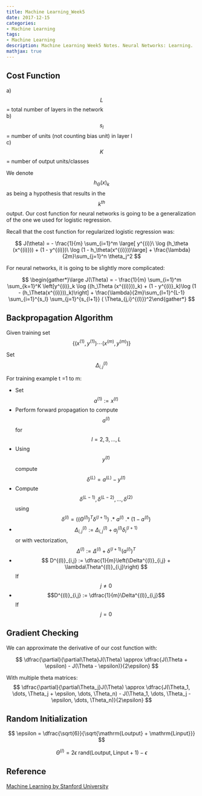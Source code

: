 ```yaml
---
title: Machine Learning_Week5
date: 2017-12-15
categories:
- Machine Learning
tags: 
- Machine Learning
description: Machine Learning Week5 Notes. Neural Networks: Learning.
mathjax: true
---
```

## Cost Function  
a) $$L$$= total number of layers in the network  
b) $$s_l$$ = number of units (not counting bias unit) in layer l  
c) $$K$$= number of output units/classes  

We denote $$h_\Theta(x)_k$$ as being a hypothesis that results in the $$k^{th}$$ output.
Our cost function for neural networks is going to be a generalization of the one we used for logistic regression.

Recall that the cost function for regularized logistic regression was:  

$$ J(\theta) = - \frac{1}{m} \sum_{i=1}^m \large[ y^{(i)}\ \log (h_\theta (x^{(i)})) + (1 - y^{(i)})\ \log (1 - h_\theta(x^{(i)}))\large] + \frac{\lambda}{2m}\sum_{j=1}^n \theta_j^2 $$  

For neural networks, it is going to be slightly more complicated:  

$$ \begin{gather*}\large J(\Theta) = - \frac{1}{m} \sum_{i=1}^m \sum_{k=1}^K \left[y^{(i)}_k \log ((h_\Theta (x^{(i)}))_k) + (1 - y^{(i)}_k)\log (1 - (h_\Theta(x^{(i)}))_k)\right] + \frac{\lambda}{2m}\sum_{l=1}^{L-1} \sum_{i=1}^{s_l} \sum_{j=1}^{s_{l+1}} ( \Theta_{j,i}^{(l)})^2\end{gather*} $$  

## Backpropagation Algorithm  

Given training set $$ \lbrace (x^{(1)}, y^{(1)}) \cdots (x^{(m)}, y^{(m)})\rbrace $$  

Set $$\Delta^{(l)}_{i,j}$$

For training example t =1 to m:  
- Set $$a^{(1)} := x^{(t)}$$  
- Perform forward propagation to compute $$a^{(l)}$$ for $$l=2,3,…,L$$  
- Using $$y^{(t)}$$ compute $$\delta^{(L)} = a^{(L)} - y^{(t)}$$  
- Compute $$\delta^{(L-1)}, \delta^{(L-2)},\dots,\delta^{(2)}$$ using $$\delta^{(l)} = ((\Theta^{(l)})^T \delta^{(l+1)})\ .*\ a^{(l)}\ .*\ (1 - a^{(l)})$$  
- $$\Delta^{(l)}_{i,j} := \Delta^{(l)}_{i,j} + a_j^{(l)} \delta_i^{(l+1)}$$ or with vectorization, $$\Delta^{(l)} := \Delta^{(l)} + \delta^{(l+1)}(a^{(l)})^T$$  
- $$ D^{(l)}_{i,j} := \dfrac{1}{m}\left(\Delta^{(l)}_{i,j} + \lambda\Theta^{(l)}_{i,j}\right) $$ If $$j≠0$$   
- $$D^{(l)}_{i,j} := \dfrac{1}{m}\Delta^{(l)}_{i,j}$$  If $$j=0$$  

## Gradient Checking  

We can approximate the derivative of our cost function with:  

$$ \dfrac{\partial}{\partial\Theta}J(\Theta) \approx \dfrac{J(\Theta + \epsilon) - J(\Theta - \epsilon)}{2\epsilon} $$  

With multiple theta matrices:  
$$ \dfrac{\partial}{\partial\Theta_j}J(\Theta) \approx \dfrac{J(\Theta_1, \dots, \Theta_j + \epsilon, \dots, \Theta_n) - J(\Theta_1, \dots, \Theta_j - \epsilon, \dots, \Theta_n)}{2\epsilon} $$  

## Random Initialization  

$$ \epsilon = \dfrac{\sqrt{6}}{\sqrt{\mathrm{Loutput} + \mathrm{Linput}}} $$  

$$ \Theta^{(l)} =  2 \epsilon \; \mathrm{rand}(\mathrm{Loutput}, \mathrm{Linput} + 1)    - \epsilon $$  

## Reference
[Machine Learning by Stanford University](https://www.coursera.org/learn/machine-learning/resources/EcbzQ)



